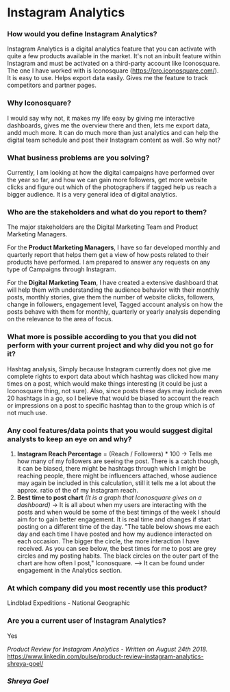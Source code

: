 # Instagram Analytics


### How would you define Instagram Analytics?
Instagram Analytics is a digital analytics feature that you can activate with quite a few products available in the market. It's not an inbuilt feature within Instagram and must be activated on a third-party account like Iconosquare. The one I have worked with is Iconosquare (https://pro.iconosquare.com/). It is easy to use. Helps export data easily. Gives me the feature to track competitors and partner pages.

### Why Iconosquare?
I would say why not, it makes my life easy by giving me interactive dashboards, gives me the overview there and then, lets me export data, andd much more. It can do much more than just analytics and can help the digital team schedule and post their Instagram content as well. So why not?

### What business problems are you solving?
Currently, I am looking at how the digital campaigns have performed over the year so far, and how we can gain more followers, get more website clicks and figure out which of the photographers if tagged help us reach a bigger audience. It is a very general idea of digital analytics.

### Who are the stakeholders and what do you report to them?
The major stakeholders are the Digital Marketing Team and Product Marketing Managers.

For the **Product Marketing Managers**, I have so far developed monthly and quarterly report that helps them get a view of how posts related to their products have performed. I am prepared to answer any requests on any type of Campaigns through Instagram.

For the **Digital Marketing Team**, I have created a extensive dashboard that will help them with understanding the audience behavior with their monthly posts, monthly stories, give them the number of website clicks, followers, change in followers, engagement level, Tagged account analysis on how the posts behave with them for monthly, quarterly or yearly analysis depending on the relevance to the area of focus.

### What more is possible according to you that you did not perform with your current project and why did you not go for it?
Hashtag analysis, Simply because Instagram currently does not give me complete rights to export data about which hashtag was clicked how many times on a post, which would make things interesting (it could be just a Iconosquare thing, not sure). Also, since posts these days may include even 20 hashtags in a go, so I believe that would be biased to account the reach or impressions on a post to specific hashtag than to the group which is of not much use.

### Any cool features/data points that you would suggest digital analysts to keep an eye on and why?
1. **Instagram Reach Percentage** = (Reach / Followers) * 100 -> Tells me how many of my followers are seeing the post. There is a catch though, it can be biased, there might be hashtags through which I might be reaching people, there might be influencers attached, whose audience may again be included in this calculation, still it tells me a lot about the approx. ratio of the of my Instagram reach.
2. **Best time to post chart** *(It is a graph that Iconosquare gives on a dashboard)* -> It is all about when my users are interacting with the posts and when would be some of the best timings of the week I should aim for to gain better engagement. It is real time and changes if start posting on a different time of the day. "The table below shows me each day and each time I have posted and how my audience interacted on each occasion. The bigger the circle, the more interaction I have received. As you can see below, the best times for me to post are grey circles and my posting habits. The black circles on the outer part of the chart are how often I post," Iconosquare. --> It can be found under engagement in the Analytics section.

### At which company did you most recently use this product?
Lindblad Expeditions - National Geographic

### Are you a current user of Instagram Analytics?
Yes


*Product Review for Instagram Analytics - Written on August 24th 2018.*
https://www.linkedin.com/pulse/product-review-instagram-analytics-shreya-goel/

### *Shreya Goel*
